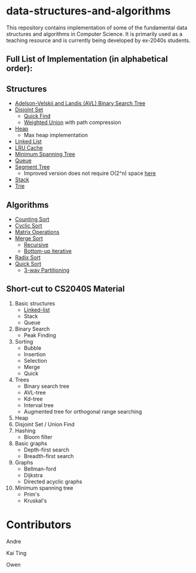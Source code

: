 # data-structures-and-algorithms
This repository contains implementation of some of the fundamental data structures and algorithms in Computer Science. It is primarily used as a teaching resource and is currently being developed by ex-2040s students.

## Full List of Implementation (in alphabetical order):
## Structures
- [Adelson-Velskii and Landis (AVL) Binary Search Tree]()
- [Disjoint Set]()
    * [Quick Find]()
    * [Weighted Union]() with path compression
- [Heap]()
    * Max heap implementation
- [Linked List]()
- [LRU Cache]()
- [Minimum Spanning Tree]()
- [Queue]()
- [Segment Tree]()
    * Improved version does not require O(2^n) space [here]()
- [Stack]()
- [Trie]()


## Algorithms
- [Counting Sort](src/algorithms/sorting/countingSort/)
- [Cyclic Sort]()
- [Matrix Operations]()
- [Merge Sort]() 
    * [Recursive]()
    * [Bottom-up iterative]()
- [Radix Sort]()
- [Quick Sort]()
    * [3-way Partitioning]()


## Short-cut to CS2040S Material
1. Basic structures
    * [Linked-list]()
    * Stack
    * Queue
2. Binary Search
    * Peak Finding
3. Sorting
    * Bubble
    * Insertion
    * Selection
    * Merge
    * Quick
4. Trees
    * Binary search tree
    * AVL-tree
    * Kd-tree
    * Interval tree
    * Augmented tree for orthogonal range searching
5. Heap
6. Disjoint Set / Union Find
7. Hashing
    * Bloom filter
8. Basic graphs
    * Depth-first search
    * Breadth-first search
9. Graphs
    * Bellman-ford
    * Dijkstra
    * Directed acyclic graphs
10. Minimum spanning tree
    * Prim's 
    * Kruskal's


# Contributors
Andre 

Kai Ting

Owen 

